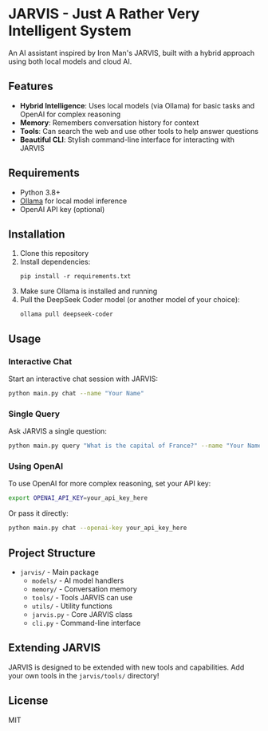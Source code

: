 # JARVIS - Just A Rather Very Intelligent System

An AI assistant inspired by Iron Man's JARVIS, built with a hybrid approach using both local models and cloud AI.

## Features

- **Hybrid Intelligence**: Uses local models (via Ollama) for basic tasks and OpenAI for complex reasoning
- **Memory**: Remembers conversation history for context
- **Tools**: Can search the web and use other tools to help answer questions
- **Beautiful CLI**: Stylish command-line interface for interacting with JARVIS

## Requirements

- Python 3.8+
- [Ollama](https://ollama.ai/) for local model inference
- OpenAI API key (optional)

## Installation

1. Clone this repository
2. Install dependencies:
   ```
   pip install -r requirements.txt
   ```
3. Make sure Ollama is installed and running
4. Pull the DeepSeek Coder model (or another model of your choice):
   ```
   ollama pull deepseek-coder
   ```

## Usage

### Interactive Chat

Start an interactive chat session with JARVIS:

```bash
python main.py chat --name "Your Name"
```

### Single Query

Ask JARVIS a single question:

```bash
python main.py query "What is the capital of France?" --name "Your Name"
```

### Using OpenAI

To use OpenAI for more complex reasoning, set your API key:

```bash
export OPENAI_API_KEY=your_api_key_here
```

Or pass it directly:

```bash
python main.py chat --openai-key your_api_key_here
```

## Project Structure

- `jarvis/` - Main package
  - `models/` - AI model handlers
  - `memory/` - Conversation memory
  - `tools/` - Tools JARVIS can use
  - `utils/` - Utility functions
  - `jarvis.py` - Core JARVIS class
  - `cli.py` - Command-line interface

## Extending JARVIS

JARVIS is designed to be extended with new tools and capabilities. Add your own tools in the `jarvis/tools/` directory!

## License

MIT 